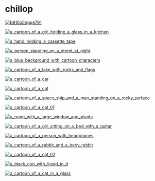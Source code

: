 # chillop

<a href="b910o5hgqe791.webp"><img alt="b910o5hgqe791" src="b910o5hgqe791.webp"></a>

<a href="a_cartoon_of_a_girl_holding_a_glass_in_a_kitchen.png"><img alt="a_cartoon_of_a_girl_holding_a_glass_in_a_kitchen" src="a_cartoon_of_a_girl_holding_a_glass_in_a_kitchen.png"></a>

<a href="a_hand_holding_a_cassette_tape.jpg"><img alt="a_hand_holding_a_cassette_tape" src="a_hand_holding_a_cassette_tape.jpg"></a>

<a href="a_person_standing_on_a_street_at_night.png"><img alt="a_person_standing_on_a_street_at_night" src="a_person_standing_on_a_street_at_night.png"></a>

<a href="a_blue_background_with_cartoon_characters.jpg"><img alt="a_blue_background_with_cartoon_characters" src="a_blue_background_with_cartoon_characters.jpg"></a>

<a href="a_cartoon_of_a_lake_with_rocks_and_flags.jpg"><img alt="a_cartoon_of_a_lake_with_rocks_and_flags" src="a_cartoon_of_a_lake_with_rocks_and_flags.jpg"></a>

<a href="a_cartoon_of_a_car.jpg"><img alt="a_cartoon_of_a_car" src="a_cartoon_of_a_car.jpg"></a>

<a href="a_cartoon_of_a_cat.png"><img alt="a_cartoon_of_a_cat" src="a_cartoon_of_a_cat.png"></a>

<a href="a_cartoon_of_a_space_ship_and_a_man_standing_on_a_rocky_surface.jpg"><img alt="a_cartoon_of_a_space_ship_and_a_man_standing_on_a_rocky_surface" src="a_cartoon_of_a_space_ship_and_a_man_standing_on_a_rocky_surface.jpg"></a>

<a href="a_cartoon_of_a_cat_01.png"><img alt="a_cartoon_of_a_cat_01" src="a_cartoon_of_a_cat_01.png"></a>

<a href="a_room_with_a_large_window_and_plants.jpg"><img alt="a_room_with_a_large_window_and_plants" src="a_room_with_a_large_window_and_plants.jpg"></a>

<a href="a_cartoon_of_a_girl_sitting_on_a_bed_with_a_guitar.png"><img alt="a_cartoon_of_a_girl_sitting_on_a_bed_with_a_guitar" src="a_cartoon_of_a_girl_sitting_on_a_bed_with_a_guitar.png"></a>

<a href="a_cartoon_of_a_person_with_headphones.png"><img alt="a_cartoon_of_a_person_with_headphones" src="a_cartoon_of_a_person_with_headphones.png"></a>

<a href="a_cartoon_of_a_rabbit_and_a_baby_rabbit.png"><img alt="a_cartoon_of_a_rabbit_and_a_baby_rabbit" src="a_cartoon_of_a_rabbit_and_a_baby_rabbit.png"></a>

<a href="a_cartoon_of_a_cat_02.png"><img alt="a_cartoon_of_a_cat_02" src="a_cartoon_of_a_cat_02.png"></a>

<a href="a_black_cup_with_liquid_in_it.png"><img alt="a_black_cup_with_liquid_in_it" src="a_black_cup_with_liquid_in_it.png"></a>

<a href="a_cartoon_of_a_cat_in_a_glass.png"><img alt="a_cartoon_of_a_cat_in_a_glass" src="a_cartoon_of_a_cat_in_a_glass.png"></a>

